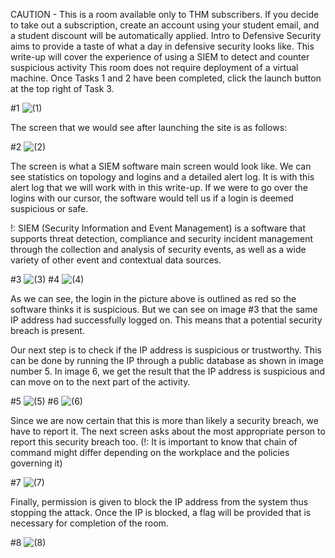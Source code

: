 CAUTION - This is a room available only to THM subscribers. If you decide to take out a subscription, create an account using your student email, and a student discount will be automatically applied.
Intro to Defensive Security aims to provide a taste of what a day in defensive security looks like. This write-up will cover the experience of using a SIEM to detect and counter suspicious activity
This room does not require deployment of a virtual machine.
Once Tasks 1 and 2 have been completed, click the launch button at the top right of Task 3.

#1
![(1)](https://user-images.githubusercontent.com/36206945/188478917-4daa262d-2568-45fe-9ee3-6574529a731e.png)

The screen that we would see after launching the site is as follows:

#2
![(2)](https://user-images.githubusercontent.com/36206945/188479241-2382f7ed-af57-4590-a4a7-54597e27be20.png)

The screen is what a SIEM software main screen would look like. We can see statistics on topology and logins and a detailed alert log. It is with this alert log that we will work with in this write-up. If we were to go over the logins with our cursor, the software would tell us if a login is deemed suspicious or safe.

!: SIEM (Security Information and Event Management) is a software that supports threat detection, compliance and security incident management through the collection and analysis of security events, as well as a wide variety of other event and contextual data sources.

#3
![(3)](https://user-images.githubusercontent.com/36206945/188479704-a345d493-1423-44cd-b293-d427a7608482.png)
#4
![(4)](https://user-images.githubusercontent.com/36206945/188479720-655792fc-69ae-4066-8a42-841436eadfc3.png)

As we can see, the login in the picture above is outlined as red so the software thinks it is suspicious. But we can see on image #3 that the same IP address had successfully logged on. This means that a potential security breach is present.

Our next step is to check if the IP address is suspicious or trustworthy. This can be done by running the IP through a public database as shown in image number 5. In image 6, we get the result that the IP address is suspicious and can move on to the next part of the activity.

#5
![(5)](https://user-images.githubusercontent.com/36206945/188480302-6f872c66-3c12-4b38-ba78-a70a55977a6b.png)
#6
![(6)](https://user-images.githubusercontent.com/36206945/188480352-76ade2c3-6268-403d-a7cf-519824e026b2.png)

Since we are now certain that this is more than likely a security breach, we have to report it. The next screen asks about the most appropriate person to report this security breach too. 
(!: It is important to know that chain of command might differ depending on the workplace and the policies governing it)

#7
![(7)](https://user-images.githubusercontent.com/36206945/188481371-ebb17d22-e2fd-444c-945f-0a1156fac1cc.png)

Finally, permission is given to block the IP address from the system thus stopping the attack. Once the IP is blocked, a flag will be provided that is necessary for completion of the room.

#8
![(8)](https://user-images.githubusercontent.com/36206945/188481612-08a1d859-ce94-43b1-9b3c-75ad004f6c38.png)
